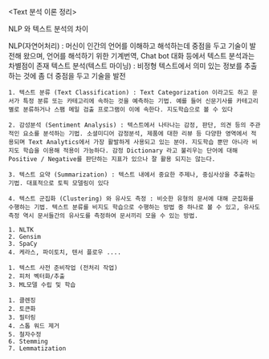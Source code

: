 <Text 분석 이론 정리>

NLP 와 텍스트 분석의 차이

NLP(자연어처리) : 머신이 인간의 언어를 이해하고 해석하는데 중점을 두고 기술이 발전해 왔으며, 언어를 해석하기 위한 기계번역, Chat bot 대화 등에서 텍스트 분석과는 차별점이 존재
텍스트 분석(텍스트 마이닝) : 비정형 텍스트에서 의미 있는 정보를 추출하는 것에 좀 더 중점을 두고 기술을 발전


<Text Analysis Type>
    
    1. 텍스트 분류 (Text Classification) : Text Categorization 이라고도 하고 문서가 특정 분류 또는 카테고리에 속하는 것을 예측하는 기법. 예를 들어 신문기사를 카테고리별로 분류하거나 스팸 메일 검출 프로그램이 이에 속한다. 지도학습으로 볼 수 있다
    
    2. 감성분석 (Sentiment Analysis) : 텍스트에서 나타나는 감정, 판단, 의견 등의 주관적인 요소를 분석하는 기법. 소셜미디어 감정분석, 제품에 대한 리뷰 등 다양한 영역에서 적용되며 Text Analytics에서 가장 활발하게 사용되고 있는 분야. 지도학습 뿐만 아니라 비지도 학습을 이용해 적용이 가능하다. 감정 Dictionary 라고 불리우는 단어에 대해 Positive / Negative를 판단하는 지표가 있으나 잘 활용 되지는 않는다.
    
    3. 텍스트 요약 (Summarization) : 텍스트 내에서 중요한 주제나, 중심사상을 추출하는 기법. 대표적으로 토픽 모델링이 있다
    
    4. 텍스트 군집화 (Clustering) 와 유사도 측정 : 비슷한 유형의 문서에 대해 군집화를 수행하는 기법. 텍스트 분류를 비지도 학습으로 수행하는 방법 중 하나로 볼 수 있고, 유사도 측정 역시 문서들간의 유사도를 측정하여 문서끼리 모을 수 있는 방법.
    
    
<Text Analysis Package>
    
    1. NLTK 
    2. Gensim
    3. SpaCy
    4. 케라스, 파이토치, 텐서 플로우 .... 
    
    
<Text Analysis Process>
    
    1. 텍스트 사전 준비작업 (전처리 작업)
    2. 피처 벡터화/추출
    3. ML모델 수립 및 학습
    

<Text Preprocessing>
    
    1. 클렌징
    2. 토큰화 
    3. 필터링
    4. 스톱 워드 제거
    5. 철자수정
    6. Stemming
    7. Lemmatization 
    
   
